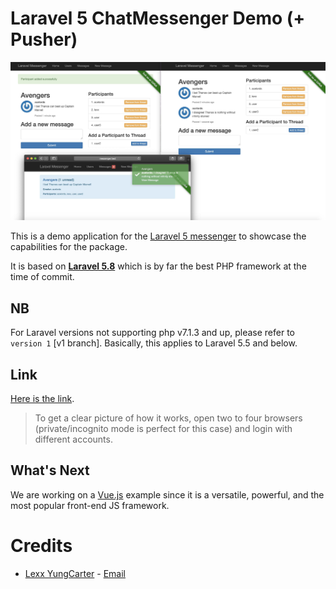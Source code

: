 # Laravel 5 ChatMessenger Demo (+ Pusher)

![Screenshot](acelords-messenger.jpg?raw=true "Screenshot")

This is a demo application for the [Laravel 5 messenger](https://github.com/lexxyungcarter/laravel-5-messenger) to showcase the capabilities for the package.

It is based on [**Laravel 5.8**](https://laravel.com) which is by far the best PHP framework at the time of commit.

## NB
For Laravel versions not supporting php v7.1.3 and up, please refer to `version 1` [v1 branch]. Basically, this applies to Laravel 5.5 and below.

## Link

[Here is the link](https://messenger.acelords.space).
> To get a clear picture of how it works, open two to four browsers (private/incognito mode is perfect for this case) and login with different accounts.

## What's Next

We are working on a [Vue.js](https://vuejs.org) example since it is a versatile, powerful, and the most popular front-end JS framework.

# Credits
- [Lexx YungCarter](https://github.com/lexxyungcarter/)  - [Email](mailto:lexxyungcarter@gmail.com)
